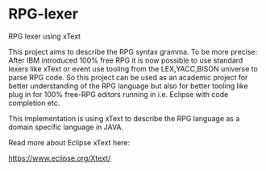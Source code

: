 # RPG-lexer
RPG lexer using xText

This project aims to describe the RPG syntax gramma. To be more precise: After IBM introduced 100% free RPG
it is now possible to use standard lexers like xText  or event use tooling from the LEX,YACC,BISON universe
to parse RPG code. So this project can be used as an academic project for better understanding of the RPG 
language but also for better tooling like plug in for 100% free-RPG editors 
running in i.e. Eclipse with code completion etc.

This implementation is using xText to describe the RPG language as a domain specific language in JAVA.

Read more about Eclipse xText here:

https://www.eclipse.org/Xtext/
 


